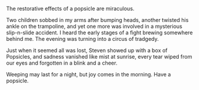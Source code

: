  The restorative effects of a popsicle are miraculous. 

 Two children sobbed in my arms after bumping heads, another twisted his ankle on the trampoline, and yet one more was involved in a mysterious slip-n-slide accident. I heard the early stages of a fight brewing somewhere behind me. The evening was turning into a circus of tradgedy. 

 Just when it seemed all was lost, Steven showed up with a box of Popsicles, and sadness vanished like mist at sunrise, every tear wiped from our eyes and forgotten in a blink and a cheer. 

 Weeping may last for a night, but joy comes in the morning. Have a popsicle. 